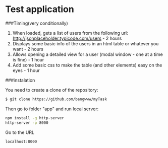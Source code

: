 # Test application

###Timing(very conditionally)
1. When loaded, gets a list of users from the following url: http://jsonplaceholder.typicode.com/users - 2 hours
2. Displays some basic info of the users in an html table or whatever you want - 2 hours
3. Allows opening a detailed view for a user (modal window - one at a time is fine) - 1 hour
4. Add some basic css to make the table (and other elements) easy on the eyes - 1 hour

###instalation

You need to create a clone of the repository:

```sh
$ git clone https://github.com/bangwww/myTask
```
Then go to folder "app" and run local server:
```sh
npm install -g http-server
http-server -p 8000
```
Go to the URL
```sh
localhost:8000
```


